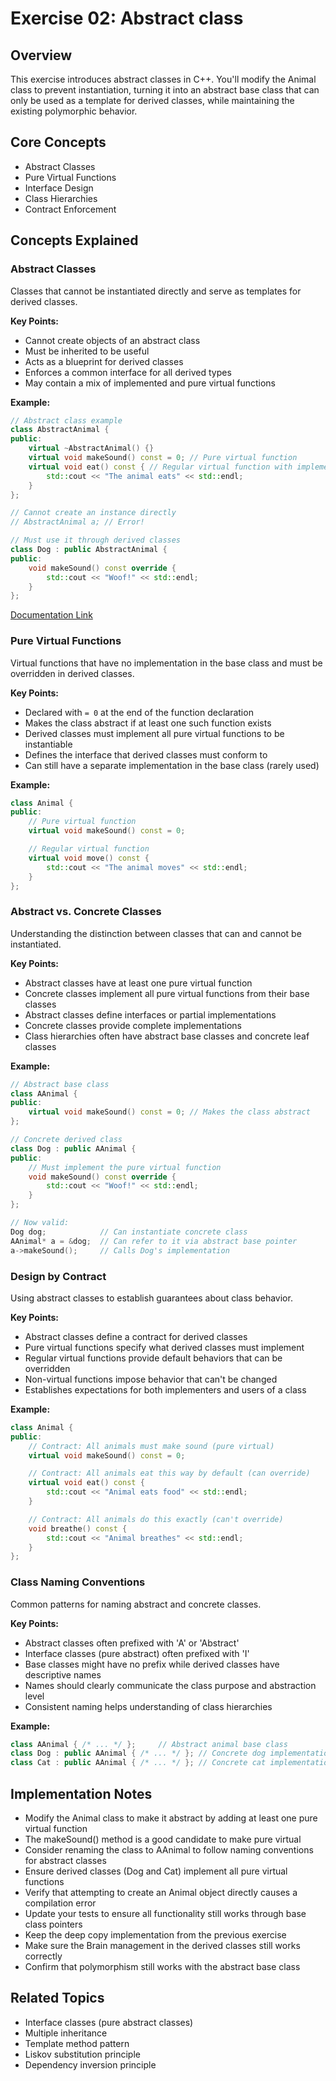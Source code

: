 # Exercise 02: Abstract class

## Overview
This exercise introduces abstract classes in C++. You'll modify the Animal class to prevent instantiation, turning it into an abstract base class that can only be used as a template for derived classes, while maintaining the existing polymorphic behavior.

## Core Concepts
- Abstract Classes
- Pure Virtual Functions
- Interface Design
- Class Hierarchies
- Contract Enforcement

## Concepts Explained

### Abstract Classes
Classes that cannot be instantiated directly and serve as templates for derived classes.

**Key Points:**
- Cannot create objects of an abstract class
- Must be inherited to be useful
- Acts as a blueprint for derived classes
- Enforces a common interface for all derived types
- May contain a mix of implemented and pure virtual functions

**Example:**
```cpp
// Abstract class example
class AbstractAnimal {
public:
    virtual ~AbstractAnimal() {}
    virtual void makeSound() const = 0; // Pure virtual function
    virtual void eat() const { // Regular virtual function with implementation
        std::cout << "The animal eats" << std::endl;
    }
};

// Cannot create an instance directly
// AbstractAnimal a; // Error!

// Must use it through derived classes
class Dog : public AbstractAnimal {
public:
    void makeSound() const override {
        std::cout << "Woof!" << std::endl;
    }
};
```

[Documentation Link](http://www.cplusplus.com/doc/tutorial/polymorphism/)

### Pure Virtual Functions
Virtual functions that have no implementation in the base class and must be overridden in derived classes.

**Key Points:**
- Declared with `= 0` at the end of the function declaration
- Makes the class abstract if at least one such function exists
- Derived classes must implement all pure virtual functions to be instantiable
- Defines the interface that derived classes must conform to
- Can still have a separate implementation in the base class (rarely used)

**Example:**
```cpp
class Animal {
public:
    // Pure virtual function
    virtual void makeSound() const = 0;

    // Regular virtual function
    virtual void move() const {
        std::cout << "The animal moves" << std::endl;
    }
};
```

### Abstract vs. Concrete Classes
Understanding the distinction between classes that can and cannot be instantiated.

**Key Points:**
- Abstract classes have at least one pure virtual function
- Concrete classes implement all pure virtual functions from their base classes
- Abstract classes define interfaces or partial implementations
- Concrete classes provide complete implementations
- Class hierarchies often have abstract base classes and concrete leaf classes

**Example:**
```cpp
// Abstract base class
class AAnimal {
public:
    virtual void makeSound() const = 0; // Makes the class abstract
};

// Concrete derived class
class Dog : public AAnimal {
public:
    // Must implement the pure virtual function
    void makeSound() const override {
        std::cout << "Woof!" << std::endl;
    }
};

// Now valid:
Dog dog;            // Can instantiate concrete class
AAnimal* a = &dog;  // Can refer to it via abstract base pointer
a->makeSound();     // Calls Dog's implementation
```

### Design by Contract
Using abstract classes to establish guarantees about class behavior.

**Key Points:**
- Abstract classes define a contract for derived classes
- Pure virtual functions specify what derived classes must implement
- Regular virtual functions provide default behaviors that can be overridden
- Non-virtual functions impose behavior that can't be changed
- Establishes expectations for both implementers and users of a class

**Example:**
```cpp
class Animal {
public:
    // Contract: All animals must make sound (pure virtual)
    virtual void makeSound() const = 0;

    // Contract: All animals eat this way by default (can override)
    virtual void eat() const {
        std::cout << "Animal eats food" << std::endl;
    }

    // Contract: All animals do this exactly (can't override)
    void breathe() const {
        std::cout << "Animal breathes" << std::endl;
    }
};
```

### Class Naming Conventions
Common patterns for naming abstract and concrete classes.

**Key Points:**
- Abstract classes often prefixed with 'A' or 'Abstract'
- Interface classes (pure abstract) often prefixed with 'I'
- Base classes might have no prefix while derived classes have descriptive names
- Names should clearly communicate the class purpose and abstraction level
- Consistent naming helps understanding of class hierarchies

**Example:**
```cpp
class AAnimal { /* ... */ };     // Abstract animal base class
class Dog : public AAnimal { /* ... */ }; // Concrete dog implementation
class Cat : public AAnimal { /* ... */ }; // Concrete cat implementation
```

## Implementation Notes
- Modify the Animal class to make it abstract by adding at least one pure virtual function
- The makeSound() method is a good candidate to make pure virtual
- Consider renaming the class to AAnimal to follow naming conventions for abstract classes
- Ensure derived classes (Dog and Cat) implement all pure virtual functions
- Verify that attempting to create an Animal object directly causes a compilation error
- Update your tests to ensure all functionality still works through base class pointers
- Keep the deep copy implementation from the previous exercise
- Make sure the Brain management in the derived classes still works correctly
- Confirm that polymorphism still works with the abstract base class

## Related Topics
- Interface classes (pure abstract classes)
- Multiple inheritance
- Template method pattern
- Liskov substitution principle
- Dependency inversion principle